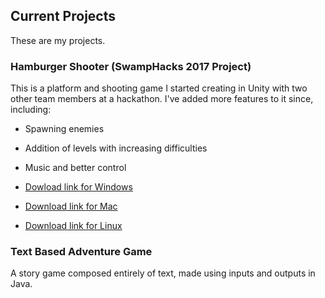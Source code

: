 ## Current Projects

These are my projects. 

### Hamburger Shooter (SwampHacks 2017 Project)

This is a platform and shooting game I started creating in Unity with two other team members at a hackathon.
I've added more features to it since, including:

* Spawning enemies
* Addition of levels with increasing difficulties
* Music and better control






* [Dowload link for Windows](https://www.dropbox.com/s/tji0ds4q18n2jbd/For%20Windows.zip?dl=0)
* [Download link for Mac](https://www.dropbox.com/s/tk692a3w4d8c7ls/For%20Apple.zip?dl=0)
* [Download link for Linux](https://www.dropbox.com/s/ilu28g7inap787w/For%20Linux.zip?dl=0)


### Text Based Adventure Game 

A story game composed entirely of text, made using inputs and outputs in Java.


